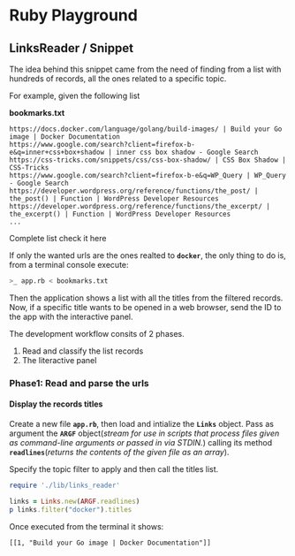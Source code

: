 # Ruby Playground

## LinksReader / Snippet

The idea behind this snippet came from the need of finding from a list with hundreds of records, all the ones related to a specific topic.

For example, given the following list

__bookmarks.txt__
```
https://docs.docker.com/language/golang/build-images/ | Build your Go image | Docker Documentation
https://www.google.com/search?client=firefox-b-e&q=inner+css+box+shadow | inner css box shadow - Google Search
https://css-tricks.com/snippets/css/css-box-shadow/ | CSS Box Shadow | CSS-Tricks
https://www.google.com/search?client=firefox-b-e&q=WP_Query | WP_Query - Google Search
https://developer.wordpress.org/reference/functions/the_post/ | the_post() | Function | WordPress Developer Resources
https://developer.wordpress.org/reference/functions/the_excerpt/ | the_excerpt() | Function | WordPress Developer Resources
...
```

Complete list check it here

If only the wanted urls are the ones realted to __`docker`__, the only thing to do is, from a terminal console execute:

```bash
>_ app.rb < bookmarks.txt
```

Then the application shows a list with all the titles from the filtered records.  Now, if a specific title wants to be opened in a web browser, send the ID to the app with the interactive panel.

The development workflow consits of 2 phases.

1. Read and classify the list records
2. The Iiteractive panel

### Phase1: Read and parse the urls

#### Display the records titles

Create a new file __`app.rb`__, then load and intialize the __`Links`__ object. Pass as argument the __`ARGF`__ object(_stream for use in scripts that process files given as command-line arguments or passed in via STDIN._) calling its method __`readlines`__(_returns the contents of the given file as an array_).

Specify the topic filter to apply and then call the titles list.

```ruby
require './lib/links_reader'

links = Links.new(ARGF.readlines)
p links.filter("docker").titles
```

Once executed from the terminal it shows:

```
[[1, "Build your Go image | Docker Documentation"]]
```
